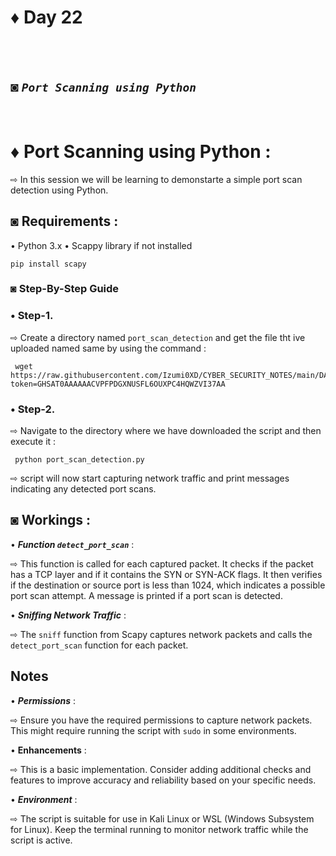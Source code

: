# ♦ Day 22
</br>
</br>

## ◙ ***`Port Scanning using Python`***
 </br>
 
# ♦ Port Scanning using Python :
   ⇨ In this session we will be learning to demonstarte a simple port scan detection using Python. 

## ◙ Requirements :

 • Python 3.x
 • Scappy library if not installed

    pip install scapy

### ◙ Step-By-Step Guide 

### • Step-1.  

 ⇨ Create a directory named `port_scan_detection` and get the file tht ive uploaded named same by using the command :

     wget https://raw.githubusercontent.com/Izumi0XD/CYBER_SECURITY_NOTES/main/DAY_22/port_scan_detection.py?token=GHSAT0AAAAAACVPFPDGXNUSFL6OUXPC4HQWZVI37AA 


### • Step-2.  

 ⇨ Navigate to the directory where we have downloaded the script and then execute it :

     python port_scan_detection.py
 
 ⇨ script will now start capturing network traffic and print messages indicating any detected port scans.


## ◙ Workings :

• ***Function `detect_port_scan`*** : 

   ⇨ This function is called for each captured packet. It checks if the packet has a TCP layer and if it contains the SYN or SYN-ACK flags. It then verifies if the destination or source port is less than 1024, which indicates a possible port scan attempt. A message is printed if a port scan is detected.


• ***Sniffing Network Traffic*** : 
 
   ⇨ The `sniff` function from Scapy captures network packets and calls the `detect_port_scan` function for each packet.


## Notes


• ***Permissions*** :
   
   ⇨ Ensure you have the required permissions to capture network packets. This might require running the script with `sudo` in some environments.


• **Enhancements** : 

   ⇨ This is a basic implementation. Consider adding additional checks and features to improve accuracy and reliability based on your specific needs.
 
 
• ***Environment*** : 

   ⇨ The script is suitable for use in Kali Linux or WSL (Windows Subsystem for Linux). Keep the terminal running to monitor network traffic while the script is active.
